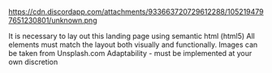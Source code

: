https://cdn.discordapp.com/attachments/933663720729612288/1052194797651230801/unknown.png


It is necessary to lay out this landing page using semantic html (html5)
All elements must match the layout both visually and functionally.
Images can be taken from Unsplash.com
Adaptability - must be implemented at your own discretion